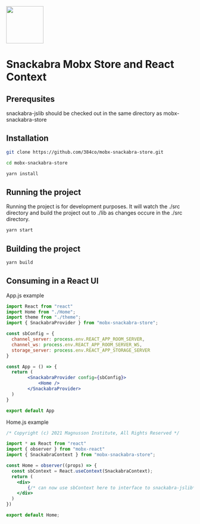 <img src="https://user-images.githubusercontent.com/844289/156240563-cfa8d1ff-fd55-43d7-a867-e9e7c77d183e.svg" width="100">

# Snackabra Mobx Store and React Context

## Prerequsites

snackabra-jslib should be checked out in the same directory as mobx-snackabra-store

## Installation

```sh
git clone https://github.com/384co/mobx-snackabra-store.git
```

```sh
cd mobx-snackabra-store
```

```sh
yarn install
```


## Running the project

Running the project is for development purposes. It will watch the ./src directory and build the project out to ./lib as changes occure in the ./src directory.

```sh
yarn start
```

## Building the project

```sh
yarn build
```

## Consuming in a React UI
App.js example
```jsx
import React from "react"
import Home from "./Home";
import theme from "./theme";
import { SnackabraProvider } from "mobx-snackabra-store";

const sbConfig = {
  channel_server: process.env.REACT_APP_ROOM_SERVER,
  channel_ws: process.env.REACT_APP_ROOM_SERVER_WS,
  storage_server: process.env.REACT_APP_STORAGE_SERVER
}

const App = () => {
  return (
        <SnackabraProvider config={sbConfig}>
            <Home />
        </SnackabraProvider>
  )
}

export default App
```

Home.js example
```jsx
/* Copyright (c) 2021 Magnusson Institute, All Rights Reserved */

import * as React from "react"
import { observer } from "mobx-react"
import { SnackabraContext } from "mobx-snackabra-store";

const Home = observer((props) => {
  const sbContext = React.useContext(SnackabraContext);
  return (
    <div>
        {/* can now use sbContext here to interface to snackabra-jslib*/}
    </div>
  )
})

export default Home;

```